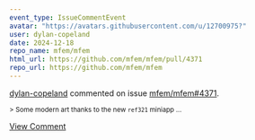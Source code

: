 ```yaml
---
event_type: IssueCommentEvent
avatar: "https://avatars.githubusercontent.com/u/12700975?"
user: dylan-copeland
date: 2024-12-18
repo_name: mfem/mfem
html_url: https://github.com/mfem/mfem/pull/4371
repo_url: https://github.com/mfem/mfem
---
```


<a href='https://github.com/dylan-copeland' target='_blank'>dylan-copeland</a> commented on issue <a href='https://github.com/mfem/mfem/pull/4371' target='_blank'>mfem/mfem#4371</a>.

<small>> Some modern art thanks to the new `ref321` miniapp...</small>

<a href='https://github.com/mfem/mfem/pull/4371' target='_blank'>View Comment</a>